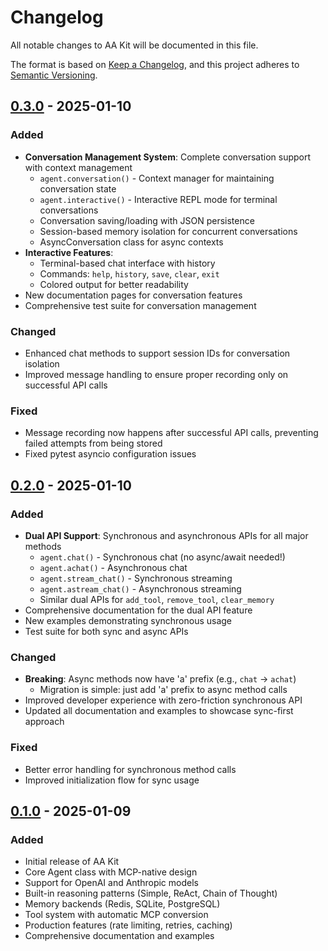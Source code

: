# Changelog

All notable changes to AA Kit will be documented in this file.

The format is based on [Keep a Changelog](https://keepachangelog.com/en/1.0.0/),
and this project adheres to [Semantic Versioning](https://semver.org/spec/v2.0.0.html).

## [0.3.0] - 2025-01-10

### Added
- **Conversation Management System**: Complete conversation support with context management
  - `agent.conversation()` - Context manager for maintaining conversation state
  - `agent.interactive()` - Interactive REPL mode for terminal conversations
  - Conversation saving/loading with JSON persistence
  - Session-based memory isolation for concurrent conversations
  - AsyncConversation class for async contexts
- **Interactive Features**:
  - Terminal-based chat interface with history
  - Commands: `help`, `history`, `save`, `clear`, `exit`
  - Colored output for better readability
- New documentation pages for conversation features
- Comprehensive test suite for conversation management

### Changed
- Enhanced chat methods to support session IDs for conversation isolation
- Improved message handling to ensure proper recording only on successful API calls

### Fixed
- Message recording now happens after successful API calls, preventing failed attempts from being stored
- Fixed pytest asyncio configuration issues

## [0.2.0] - 2025-01-10

### Added
- **Dual API Support**: Synchronous and asynchronous APIs for all major methods
  - `agent.chat()` - Synchronous chat (no async/await needed\!)
  - `agent.achat()` - Asynchronous chat
  - `agent.stream_chat()` - Synchronous streaming
  - `agent.astream_chat()` - Asynchronous streaming
  - Similar dual APIs for `add_tool`, `remove_tool`, `clear_memory`
- Comprehensive documentation for the dual API feature
- New examples demonstrating synchronous usage
- Test suite for both sync and async APIs

### Changed
- **Breaking**: Async methods now have 'a' prefix (e.g., `chat` → `achat`)
  - Migration is simple: just add 'a' prefix to async method calls
- Improved developer experience with zero-friction synchronous API
- Updated all documentation and examples to showcase sync-first approach

### Fixed
- Better error handling for synchronous method calls
- Improved initialization flow for sync usage

## [0.1.0] - 2025-01-09

### Added
- Initial release of AA Kit
- Core Agent class with MCP-native design
- Support for OpenAI and Anthropic models
- Built-in reasoning patterns (Simple, ReAct, Chain of Thought)
- Memory backends (Redis, SQLite, PostgreSQL)
- Tool system with automatic MCP conversion
- Production features (rate limiting, retries, caching)
- Comprehensive documentation and examples

[0.3.0]: https://github.com/josharsh/aa-kit/compare/v0.2.0...v0.3.0
[0.2.0]: https://github.com/josharsh/aa-kit/compare/v0.1.0...v0.2.0
[0.1.0]: https://github.com/josharsh/aa-kit/releases/tag/v0.1.0
